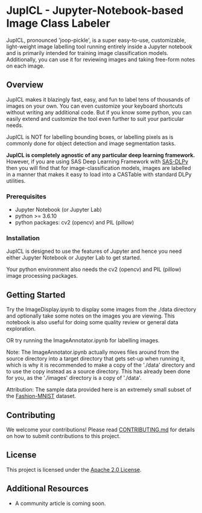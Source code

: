 # JupICL - Jupyter-Notebook-based Image Class Labeler

JupICL, pronounced 'joop-pickle', is a super easy-to-use, customizable, light-weight image labelling tool running entirely inside a Jupyter notebook and is primarily intended for training image classification models.
Additionally, you can use it for reviewing images and taking free-form notes on each image.

## Overview

JupICL makes it blazingly fast, easy, and fun to label tens of thousands of images on your own. You can even customize your keyboard shortcuts without writing any additional code. But if you know some python, you can easily extend and customize the tool even further to suit your particular needs.

JupICL is NOT for labelling bounding boxes, or labelling pixels as is commonly done for object detection and image segmentation tasks.

**JupICL is completely agnostic of any particular deep learning framework.**
However, if you are using SAS Deep Learning Framework with [SAS-DLPy](https://github.com/sassoftware/python-dlpy) then you will find that for image-classification models, images are labelled in a manner that makes it easy to load into a CASTable with standard DLPy utilities.

### Prerequisites

- Jupyter Notebook (or Jupyter Lab)
- python >= 3.6.10
- python packages: cv2 (opencv) and PIL (pillow)

### Installation

JupICL is designed to use the features of Jupyter and hence you need either Jupyter Notebook or Jupyter Lab to get started.

Your python environment also needs the cv2 (opencv) and PIL (pillow) image processing packages.

## Getting Started

Try the ImageDisplay.ipynb to display some images from the ./data directory and optionally take some notes on the images you are viewing. This notebook is also useful for doing some quality review or general data exploration.

OR try running the ImageAnnotator.ipynb for labelling images.  

Note: The ImageAnnotator.ipynb actually moves files around from the source directory into a target directory that gets set-up when running it, which is why it is recommended to make a copy of the './data' directory and to use the copy instead as a source directory. This has already been done for you, as the './images' directory is a copy of './data'.

Attribution: The sample data provided here is an extremely small subset of the [Fashion-MNIST](https://github.com/zalandoresearch/fashion-mnist) dataset.

## Contributing

We welcome your contributions! Please read [CONTRIBUTING.md](CONTRIBUTING.md) for details on how to submit contributions to this project. 

## License

This project is licensed under the [Apache 2.0 License](LICENSE).

## Additional Resources

* A community article is coming soon.
